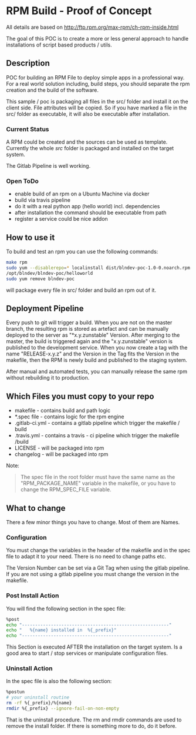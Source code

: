 # RPM Build - Proof of Concept

All details are based on http://ftp.rpm.org/max-rpm/ch-rpm-inside.html

The goal of this POC is to create a more or less general approach to handle installations of script based products / utils. 

## Description

POC for building an RPM File to deploy simple apps in a professional way.
For a real world solution including, build steps, you should separate the rpm creation and the build of the software.

This sample / poc is packaging all files in the src/ folder and install it on the client side.
File attributes will be copied. So if you have marked a file in the src/ folder as executable, it will also be executable after installation.

### Current Status

A RPM could be created and the sources can be used as template.
Currently the whole _src_ folder is packaged and installed on the target system. 

The Gitlab Pipeline is well working.

### Open ToDo
* enable build of an rpm on a Ubuntu Machine via docker
* build via travis pipeline
* do it with a real python app (hello world) incl. dependencies
* after installation the command should be executable from path
* register a service could be nice addon

## How to use it

To build and test an rpm you can use the following commands:

````bash
make rpm
sudo yum --disablerepo=* localinstall dist/blndev-poc-1.0-0.noarch.rpm
/opt/blndev/blndev-poc/helloworld
sudo yum remove blndev-poc
````

will package every file in src/ folder and build an rpm out of it.

## Deployment Pipeline

Every push to git will trigger a build. When you are not on the master branch, the resulting rpm is stored as artefact and can be manually deployed to the server as "*x.y.zunstable" Version.
After merging to the master, the build is triggered again and the "x.y.zunstable" version is published to the development service.
When you now create a tag with the name "RELEASE-x.y.z" and the Version in the Tag fits the Version in the makefile, then the RPM is newly build and published to the staging system.

After manual and automated tests, you can manually release the same rpm without rebuilding it to production.  

## Which Files you must copy to your repo

* makefile - contains build and path logic
* *.spec file - contains logic for the rpm engine
* .gitlab-ci.yml - contains a gitlab pipeline which trigger the makefile / build
* .travis.yml - contains a travis - ci pipeline which trigger the makefile /build
* LICENSE - will be packaged into rpm
* changelog - will be packaged into rpm

Note:
>The spec file in the root folder must have the same name as the "RPM_PACKAGE_NAME" variable in the makefile, or you have to change the RPM_SPEC_FILE variable.

## What to change

There a few minor things you have to change. Most of them are Names.

### Configuration

You must change the variables in the header of the makefile and in the spec file to adapt it to your need.
There is no need to change paths etc.

The Version Number can be set via a Git Tag when using the gitlab pipeline.
If you are not using a gitlab pipeline you must change the version in the makefile.

### Post Install Action

You will find the following section in the spec file:

````bash
%post
echo "--------------------------------------------------------"
echo "   %{name} installed in  %{_prefix}"
echo "--------------------------------------------------------"
````

This Section is executed AFTER the installation on the target system. Is a good area to start / stop services or manipulate configuration files.

### Uninstall Action

In the spec file is also the following section:

````bash
%postun
# your uninstall routine
rm -rf %{_prefix}/%{name}
rmdir %{_prefix} --ignore-fail-on-non-empty
````

That is the uninstall procedure. The rm and rmdir commands are used to remove the install folder. If there is something more to do, do it before.
